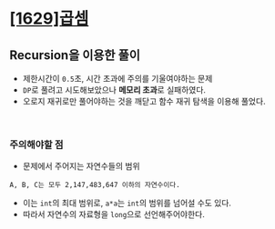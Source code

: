 # [[1629]곱셈](https://www.acmicpc.net/problem/1629)

## Recursion을 이용한 풀이

- 제한시간이 `0.5`초, 시간 초과에 주의를 기울여야하는 문제
- `DP`로 풀려고 시도해보았으나 **메모리 초과**로 실패하였다.
- 오로지 재귀로만 풀어야하는 것을 깨닫고 함수 재귀 탐색을 이용해 풀었다.

<br>

### 주의해야할 점<br>

- 문제에서 주어지는 자연수들의 범위

```
A, B, C는 모두 2,147,483,647 이하의 자연수이다.
```

- 이는 `int`의 최대 범위로, `a*a`는 `int`의 범위를 넘어설 수도 있다.
- 따라서 자연수의 자료형을 `long`으로 선언해주어야한다. 

<br>